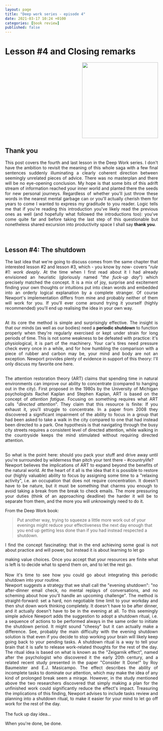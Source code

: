 ```yaml
---
layout: page
title: "Deep work series - episode 4"
date: 2021-03-17 10:24 +0100
categories: [book review]
published: false 
---
```

# Lesson #4 and Closing remarks


<div align="right">
<a href="https://www.amazon.co.uk/Deep-Work-Focused-Success-Distracted/dp/B01D0JE7KQ">
<img src="https://m.media-amazon.com/images/I/51EJRm2IHOL.jpg" width="250"/>
</a>
</div>


## Thank you
<div align="justify">
This post covers the fourth and last lesson in the Deep Work series. I don't have the ambition to revisit the meaning of this whole saga with a few final sentences suddenly illuminating a clearly coherent direction between seemingly unrelated pieces of advice. There was no masterplan and there will be no eye-opening conclusion. My hope is that some bits of this adrift stream of information reached your inner world and planted there the seeds for new personal journeys. Regardless of whether you'll just throw these words in the nearest mental garbage can or you'll actually cherish them for years to come I wanted to express my graditude to you reader. Logic tells me that if you're reading this introduction you've likely read the previous ones as well (and hopefully what followed the introductions too): you've come quite far and before taking the last step of this questionable but nonetheless shared excursion into productivity space I shall say <b>thank you</b>.
</div> 
<br> 
<br> 

## Lesson #4: The shutdown


<div align="justify">
The last idea that we're going to discuss comes from the same chapter that interested lesson #2 and lesson #3, which - you know by now- covers "<i>rule #1: work deeply</i>. At the time when I first read about it I had already envisioned an heuristic (gloriously named "<i>the fuck-up day</i>") which precisely matched the concept. It is a mix of joy, surprise and excitement finding your own thoughts or intuitions put into clean words and embedded into an orderly logical explanation by a complete stranger.
Of course Newport's implementation differs from mine and probably neither of them will work for you. If you'll ever come around trying it yourself (highly recommended) you'll end up realising the idea in your own way.
<br><br>

At its core the method is simple and surprisingly effective. 
The insight is that our minds (as well as our bodies) need a <b>periodic shutdown</b> to function properly when they're regularly exercised or kept under strain for long periods of time. This is not some weakness to be defeated with practice: it's physiological, it is part of the machinery. Your car's tires need pressure check every once in a while, and for how humbling the comparison with a piece of rubber and carbon may be, your mind and body are not an exception. Newport provides plenty of evidence in support of this theory: I'll only discuss my favorite one here. 
<br>
<br>

The attention restoration theory (ART) claims that spending time in natural environments can improve our ability to concentrate (compared to hanging out in the city). First proposed in the 1980s by the University of Michigan psychologists Rachel Kaplan and Stephen Kaplan, ART is based on the concept of <i>attention fatigue</i>. Focusing on something requires what ART calls "<i>directed attention</i>". They claim that this resource is finite: If you exhaust it, you’ll struggle to concentrate. In a paper from 2008 they discovered a significant impairment of the ability to focus in a group that had been asked to take a walk in the city compared to one that had instead been directed to a park. One hypothesis is that navigating through the busy city streets requires a consistent level of directed attention, while walking in the countryside keeps the mind stimulated without requiring directed attention. 
<br>
<br>

So what is the point here: should you pack your stuff and drive away until you're surrounded by wilderness than pitch your tent there - #countrylife? 
<br>Newport believes the implications of ART to expand beyond the benefits of the natural world. At the heart of it all is the idea that it is possible to restore our (highly valuable) ability to focus by assigning some time to a "relaxing activity", i.e. an occupation that does not require concentration. It doesn't have to be nature, but it must be something that charms you enough to avoid taking a break from the break to check emails. The more pressuring your duties (think of an approaching deadline) the harder it will be to separate from them, and the more you will unknowingly need to do it.</div>From the Deep Work book:



> Put another way, trying to squeeze a little more work out of your evenings might reduce your effectiveness the next day enough that you end up getting less done than if you had instead respected a shutdown.


<div align="justify">
I find the concept fascinating: that in the end achieving some goal is not about practice and will power, but instead it is about learning to let go<br>


making value choices. Once you accept that your resources are finite what is left is to decide what to spend them on, and to let the rest go.<br>
<br>
Now it's time to see how you could go about integrating this periodic shutdown into your routine. <br>
Newport suggests a strategy that we shall call the "evening shutdown": "no after-dinner email check, no mental replays of conversations, and no scheming about how you'll handle an upcoming challenge". The method is straight-forward: set a hard, non negotiable time limit to your workday and then shut down work thinking completely. It doesn't have to be after dinner, and it actually doesn't have to be in the evening at all. To this seemingly simple advice Newport adds the suggestion to adopt a shutdown ritual, i.e. a sequence of actions to be performed always in the same order to initiate the shutdown period. It might sound "cheesy" but it can actually make a difference. See, probably the main difficulty with the evening shutdown solution is that even if you decide to stop working your brain will likely keep going back to your pending tasks. A shutdown ritual is a way to tell your brain that it is safe to release work-related thoughts for the rest of the day. The ritual idea is based on what is known as the "Zeigarnik effect", named after the psychologist who discovered it the early 20th century, and a related recent study presented in the paper "Consider It Done!" by Roy Baumeister and E.J. Masicampo. The effect describes the ability of incomplete tasks to dominate our attention, which may make the idea of any kind of prolonged break seem a mirage. However, in the study mentioned above the two researchers discovered that simply making a plan for the unfinished work could significantly reduce the effect's impact. Treasuring the implications of this finding, Newport advises to include tasks review and planning into a shutdown ritual, to make it easier for your mind to let go off work for the rest of the day.
<br>
<br>
The fuck up day idea...

</div>




When you're done, be done.
